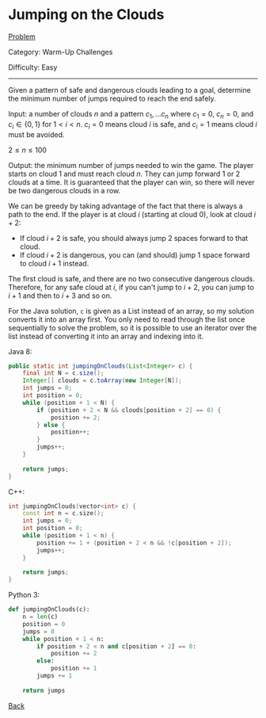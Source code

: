 # Jumping on the Clouds

[Problem](https://www.hackerrank.com/challenges/jumping-on-the-clouds/problem)

Category: Warm-Up Challenges

Difficulty: Easy

---

Given a pattern of safe and dangerous clouds leading to a goal, determine the
minimum number of jumps required to reach the end safely.

Input: a number of clouds $n$ and a pattern $c_1, \ldots c_n$ where $c_1 = 0$,
$c_n = 0$, and $c_i \in \{0, 1\}$ for $1 < i < n$. $c_i = 0$ means cloud $i$ is
safe, and $c_i = 1$ means cloud $i$ must be avoided.

$2 \leq n \leq 100$

Output: the minimum number of jumps needed to win the game. The player starts on
cloud 1 and must reach cloud $n$. They can jump forward 1 or 2 clouds at a time.
It is guaranteed that the player can win, so there will never be two dangerous
clouds in a row.

We can be greedy by taking advantage of the fact that there is always a path to
the end. If the player is at cloud $i$ (starting at cloud 0), look at cloud
$i + 2$:

- If cloud $i + 2$ is safe, you should always jump 2 spaces forward to that
cloud.
- If cloud $i + 2$ is dangerous, you can (and should) jump 1 space forward to
cloud $i + 1$ instead.

The first cloud is safe, and there are no two consecutive dangerous clouds.
Therefore, for any safe cloud at $i$, if you can't jump to $i + 2$, you can jump
to $i + 1$ and then to $i + 3$ and so on.

For the Java solution, ```c``` is given as a List instead of an array, so my
solution converts it into an array first. You only need to read through the list
once sequentially to solve the problem, so it is possible to use an iterator
over the list instead of converting it into an array and indexing into it.

Java 8:
```java
public static int jumpingOnClouds(List<Integer> c) {
    final int N = c.size();
    Integer[] clouds = c.toArray(new Integer[N]);
    int jumps = 0;
    int position = 0;
    while (position + 1 < N) {
        if (position + 2 < N && clouds[position + 2] == 0) {
            position += 2;
        } else {
            position++;
        }
        jumps++;
    }
    
    return jumps;
}
```

C++:
```cpp
int jumpingOnClouds(vector<int> c) {
    const int n = c.size();
    int jumps = 0;
    int position = 0;
    while (position + 1 < n) {
        position += 1 + (position + 2 < n && !c[position + 2]);
        jumps++;
    }
    
    return jumps;
}
```

Python 3:
```python
def jumpingOnClouds(c):
    n = len(c)
    position = 0
    jumps = 0
    while position + 1 < n:
        if position + 2 < n and c[position + 2] == 0:
            position += 2
        else:
            position += 1
        jumps += 1
        
    return jumps
```

[Back](../../hackerrank.md)
